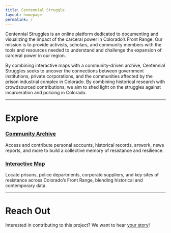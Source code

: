 ```yaml
---
title: Centennial Struggle
layout: homepage
permalink: /
---
```


Centennial Struggles is an online platform dedicated to documenting and visualizing the impact of the carceral power in Colorado’s Front Range. Our mission is to provide activists, scholars, and community members with the tools and resources needed to understand and challenge the expansion of carceral power in our region.

By combining interactive maps with a community-driven archive, Centennial Struggles seeks to uncover the connections between government institutions, private corporations, and the communities affected by the prison industrial complex in Colorado. By combining historical research with crowdsourced contributions, we aim to shed light on the struggles against incarceration and policing in Colorado.

---

# **Explore**

### [Community Archive](https://drew-heider.github.io/centennial-struggles/collection)

Access and contribute personal accounts, historical records, artwork, news reports, and more to build a collective memory of resistance and resilience.

### [Interactive Map](https://drew-heider.github.io/centennial-struggles/map)

Locate prisons, police departments, corporate suppliers, and key sites of resistance across Colorado’s Front Range, blending historical and contemporary data.

---

# **Reach Out**
Interested in contributing to this project? We want to hear [your story](https://drew-heider.github.io/centennial-struggles/submissions)!
